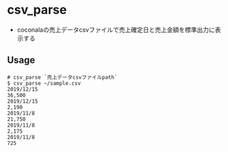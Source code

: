 # csv_parse

- coconalaの売上データcsvファイルで売上確定日と売上金額を標準出力に表示する

## Usage
```
# csv_parse `売上データcsvファイルpath`
$ csv_parse ~/sample.csv
2019/12/15
36,500
2019/12/15
2,190
2019/11/8
21,750
2019/11/8
2,175
2019/11/8
725
```
